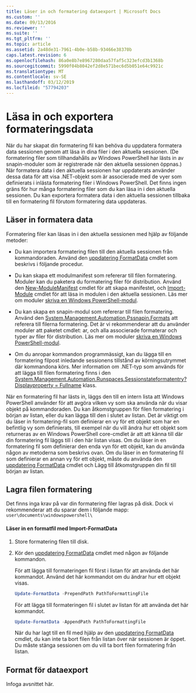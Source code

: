 ```yaml
---
title: Läser in och formatering dataexport | Microsoft Docs
ms.custom: ''
ms.date: 09/13/2016
ms.reviewer: ''
ms.suite: ''
ms.tgt_pltfrm: ''
ms.topic: article
ms.assetid: 2a48de31-7961-4b0e-b58b-93466e38370b
caps.latest.revision: 6
ms.openlocfilehash: 86a0e8b7e8967280daa57faf5c323efcd3b1368b
ms.sourcegitcommit: 5990f04b8042ef2d8e571bec6d5b051e64c9921c
ms.translationtype: MT
ms.contentlocale: sv-SE
ms.lasthandoff: 03/12/2019
ms.locfileid: "57794203"
---
```

# <a name="loading-and-exporting-formatting-data"></a>Läsa in och exportera formateringsdata

När du har skapat din formatering fil kan behöva du uppdatera formatera data sessionen genom att läsa in dina filer i den aktuella sessionen. (De formatering filer som tillhandahålls av Windows PowerShell har lästs in av snapin-moduler som är registrerade när den aktuella sessionen öppnas.) När formatera data i den aktuella sessionen har uppdaterats använder dessa data för att visa .NET-objekt som är associerade med de vyer som definierats i inlästa formatering filer i Windows PowerShell. Det finns ingen gräns för hur många formatering filer som du kan läsa in i den aktuella sessionen. Du kan exportera formatera data i den aktuella sessionen tillbaka till en formatering fil förutom formatering data uppdateras.

## <a name="loading-format-data"></a>Läser in formatera data

Formatering filer kan läsas in i den aktuella sessionen med hjälp av följande metoder:

- Du kan importera formatering filen till den aktuella sessionen från kommandoraden. Använd den [uppdatering FormatData](/powershell/module/Microsoft.PowerShell.Utility/Update-FormatData) cmdlet som beskrivs i följande procedur.

- Du kan skapa ett modulmanifest som refererar till filen formatering. Moduler kan du paketera du formatering filer för distribution. Använd den [New-ModuleManifest](/powershell/module/Microsoft.PowerShell.Core/New-ModuleManifest) cmdlet för att skapa manifestet, och [Import-Module](/powershell/module/Microsoft.PowerShell.Core/Import-Module) cmdlet för att läsa in modulen i den aktuella sessionen. Läs mer om moduler [skriva en Windows PowerShell-modul](../module/writing-a-windows-powershell-module.md).

- Du kan skapa en snapin-modul som refererar till filen formatering. Använd den [System.Management.Automation.Pssnapin.Formats](/dotnet/api/System.Management.Automation.PSSnapIn.Formats) att referera till filerna formatering. Det är vi rekommenderar att du använder moduler att paketet cmdlet: ar, och alla associerade formaterar och typer av filer för distribution. Läs mer om moduler [skriva en Windows PowerShell-modul](../module/writing-a-windows-powershell-module.md).

- Om du anropar kommandon programmässigt, kan du lägga till en formatering filpost inledande sessionens tillstånd av körningsutrymmet där kommandona körs. Mer information om .NET-typ som används för att lägga till filen formatering finns i den [System.Management.Automation.Runspaces.Sessionstateformatentry? Displayproperty = Fullname](/dotnet/api/System.Management.Automation.Runspaces.SessionStateFormatEntry) klass.

När en formatering fil har lästs in, läggs den till en intern lista att Windows PowerShell använder för att avgöra vilken vy som ska använda när du visar objekt på kommandoraden. Du kan åtkomstgruppen för filen formatering i början av listan, eller du kan lägga till den i slutet av listan. Det är viktigt om du läser in formatering-fil som definierar en vy för ett objekt som har en befintlig vy som definierats, till exempel när du vill ändra hur ett objekt som returneras av en Windows PowerShell core-cmdlet är att att känna till där din formatering fil läggs till i den här listan  visas. Om du läser in en formatering fil som definierar den enda vyn för ett objekt, kan du använda någon av metoderna som beskrivs ovan.  Om du läser in en formatering fil som definierar en annan vy för ett objekt, måste du använda den [uppdatering FormatData](/powershell/module/Microsoft.PowerShell.Utility/Update-FormatData) cmdlet och Lägg till åtkomstgruppen din fil till början av listan.

## <a name="storing-your-formatting-file"></a>Lagra filen formatering

Det finns inga krav på var din formatering filer lagras på disk. Dock vi rekommenderar att du sparar dem i följande mapp: `user\documents\windowspowershell\`

#### <a name="loading-a-format-file-using-import-formatdata"></a>Läser in en formatfil med Import-FormatData

1. Store formatering filen till disk.

2. Kör den [uppdatering FormatData](/powershell/module/Microsoft.PowerShell.Utility/Update-FormatData) cmdlet med någon av följande kommandon.

   För att lägga till formateringen fil först i listan för att använda det här kommandot. Använd det här kommandot om du ändrar hur ett objekt visas.

   ```powershell
   Update-FormatData -PrependPath PathToFormattingFile
   ```

   För att lägga till formateringen fil i slutet av listan för att använda det här kommandot.

   ```powershell
   Update-FormatData -AppendPath PathToFormattingFile
   ```

   När du har lagt till en fil med hjälp av den [uppdatering FormatData](/powershell/module/Microsoft.PowerShell.Utility/Update-FormatData) cmdlet, du kan inte ta bort filen från listan över när sessionen är öppet. Du måste stänga sessionen om du vill ta bort filen formatering från listan.

## <a name="exporting-format-data"></a>Format för dataexport

Infoga avsnittet här.
